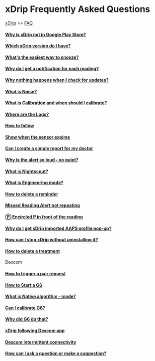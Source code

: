 # xDrip Frequently Asked Questions  
[xDrip](../README.md) >> [FAQ](./FAQ_page)  
  
  
#### [Why is xDrip not in Google Play Store?](./App-store)  
#### [Which xDrip version do I have?](./xDrip-Version)  
#### [What's the easiest way to snooze?](./Snooze)  
#### [Why do I get a notification for each reading?](./Frequent_notifications)  
#### [Why nothing happens when I check for updates?](./NoUpdate)  
#### [What is Noise?](./Noise)  
#### [What is Calibration and when should I calibrate?](./Calibration)  
#### [Where are the Logs?](./Logs)  
#### [How to follow](./How-to-follow)  
#### [Show when the sensor expires](./Sensor-Expiry)  
#### [Can I create a simple report for my doctor](./Report)  
#### [Why is the alert so loud - so quiet?](./Ascending-volume-profile)  
#### [What is Nightscout?](./Nightscout)  
#### [What is Engineering mode?](./Engineering-Mode)  
#### [How to delete a reminder](./Delete-Reminder)  
#### [Missed Reading Alert not repeating](./MissedSignalAlert)  
#### [&#x24c5; Encircled P in front of the reading](./P_in_Circle)  
#### [Why do I get xDrip imported AAPS profile pop-up?](./AAPS_ProfileImportNotification)  
#### [How can I stop xDrip without uninstalling it?](./Stop-xDrip)  
#### [How to delete a treatment](./Delete_Treatment)  
  
Dexcom  
#### [How to trigger a pair request](./MissedPairRequest)  
#### [How to Start a G6](./Starting-G6)  
#### [What is Native algorithm - mode?](./Native-Algorithm)  
#### [Can I calibrate G6?](./Calibrate-G6)  
#### [Why did G6 do that?](./What-not-to-do)  
#### [xDrip following Dexcom app](./DexcomAppxDrip)  
#### [Dexcom Intermittent connectivity](./Intermittent)  
  
#### [How can I ask a question or make a suggestion?](./Contact)    
